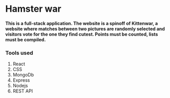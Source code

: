 # Hamster war 

#### This is a full-stack application. The website is a spinoff of Kittenwar, a website where matches between two pictures are randomly selected and visitors vote for the one they find cutest. Points must be counted, lists must be compiled.


### Tools used 
1. React
2. CSS
3. MongoDb
4. Express
5. Nodejs
6. REST API

